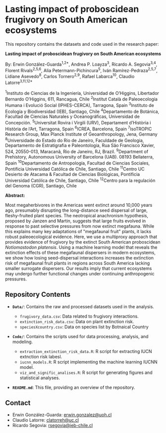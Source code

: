 # Lasting impact of proboscidean frugivory on South American ecosystems

This repository contains the datasets and code used in the research paper:

**Lasting impact of proboscidean frugivory on South American ecosystems**

By: Erwin González-Guarda<sup>1,2*</sup>, Andrea P. Loayza<sup>3</sup>, Ricardo A. Segovia<sup>3,4</sup>, Florent Rivals<sup>2,5,6</sup>, Alia Petermann-Pichincura<sup>5</sup>, Iván Ramírez-Pedraza<sup>2,5,7</sup>, Lidiane Asevedo<sup>8</sup>, Carlos Tornero<sup>2,9</sup>, Rafael Labarca<sup>10</sup>, Claudio Latorre<sup>3,11,12*</sup>

<sup>1</sup>Instituto de Ciencias de la Ingeniería, Universidad de O’Higgins, Libertador Bernardo O’Higgins, 611, Rancagua, Chile
<sup>2</sup>Institut Català de Paleoecologia Humana i Evolució Social (IPHES-CERCA), Tarragona, Spain
<sup>3</sup>Instituto de Ecología y Biodiversidad (IEB), Santiago, Chile
<sup>4</sup>Departamento de Botánica, Facultad de Ciencias Naturales y Oceanográficas, Universidad de Concepción.
<sup>5</sup>Universitat Rovira i Virgili (URV), Departament d’Història i Història de l’Art, Tarragona, Spain
<sup>6</sup>ICREA, Barcelona, Spain
<sup>7</sup>IsoTROPIC Research Group, Max Planck Institute of Geoanthropology, Jena, Germany
<sup>8</sup>Universidade do Estado do Rio de Janeiro, Faculdade de Geologia, Departamento de Estratigrafia e Paleontologia, Rua São Francisco Xavier, 524, 20550-013, Maracanã, Rio de Janeiro, RJ, Brazil.
<sup>9</sup>Department of Prehistory, Autonomous University of Barcelona (UAB). 08193 Bellaterra, Spain
<sup>10</sup>Departamento de Antropología, Facultad de Ciencias Sociales, Pontificia Universidad Católica de Chile, Santiago, Chile
<sup>11</sup>Centro UC Desierto de Atacama & Facultad de Ciencias Biológicas, Pontificia Universidad Católica de Chile, Santiago, Chile
<sup>12</sup>Centro para la regulación del Genoma (CGR), Santiago, Chile

**Abstract:**

Most megaherbivores in the Americas went extinct around 10,000 years ago, presumably disrupting the long-distance seed dispersal of large, fleshy-fruited plant species. The neotropical anachronism hypothesis, proposed by Janzen and Martin, suggests that large fruits evolved in response to past selective pressures from now extinct megafauna. While this explains many key adaptations of "megafaunal fruit" plants, it lacks robust paleoecological evidence. Here, we use a multiproxy approach that provides evidence of frugivory by the extinct South American proboscidean *Notiomastodon platensis*. Using a machine learning model that reveals the extinction effects of these megafaunal dispersers in modern ecosystems, we show how losing seed-dispersal interactions increases the extinction risk of megafaunal fruit plants in regions across South America lacking smaller surrogate dispersers. Our results imply that current ecosystems may undergo further functional changes under continuing anthropogenic pressures.

## Repository Contents

* **`Data/`**: Contains the raw and processed datasets used in the analysis.
    * `frugivory_data.csv`: Data related to frugivory interactions.
    * `extinction_risk_data.csv`: Data on plant extinction risk.
    * `speciesXcountry.csv`: Data on species list by Botnaical Country
    
* **`Code/`**: Contains the scripts used for data processing, analysis, and modeling.
    * `extraction_extinction_risk_data.R`: R script for extracting IUCN extnction risk labesl.
    * `iucnn_models.R`: R script implementing the machine learning IUCNN model.
    * `viz_and_signific_analises.R`: R script for generating figures and statistical analyses.
* **`README.md`**: This file, providing an overview of the repository.

## Contact

* Erwin González-Guarda: erwin.gonzalez@uoh.cl
* Claudio Latorre: clatorreh@uc.cl
* Ricardo Segovia: rsegovia@ieb-chile.cl